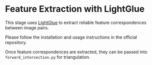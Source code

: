 # Feature Extraction with LightGlue

This stage uses [LightGlue](https://github.com/cvg/LightGlue) to extract reliable feature correspondences between image pairs.

Please follow the installation and usage instructions in the official repository.  

Once feature correspondences are extracted, they can be passed into `forward_intersection.py` for triangulation.
